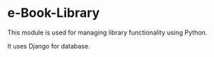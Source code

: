 e-Book-Library
==============

This module is used for managing library functionality using Python.

It uses Django for database.
